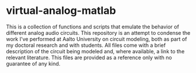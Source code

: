 # virtual-analog-matlab

This is a collection of functions and scripts that emulate the behavior of different analog audio circuits. This repository is an attempt to condense the work I've performed at Aalto University on circuit modeling, both as part of my doctoral research and with students. All files come with a brief description of the circuit being modeled and, where available, a link to the relevant literature. This files are provided as a reference only with no guarantee of any kind.
